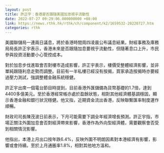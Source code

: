 ```yaml
---
layout: post
title: 許正宇：香港是否跟隨美國加息視乎流動性
date: 2022-07-27 09:29:06.000000000 +08:00
link: https://news.rthk.hk/rthk/ch/component/k2/1659532-20220727.htm
categories: rthk
---
```


美國聯儲局一連兩日議息，將於香港時間周四凌晨公布議息結果。財經事務及庫務局局長許正宇表示，香港未來是否跟隨加息要視乎流動性，但隨著息口上升，市民參與投資活動要小心管控成本。

對於加息步伐進取會否對樓市造成影響，許正宇表示，樓價受整體經濟影響，並非單純跟隨利息走勢而調整。目前有一半私樓已經沒有按揭，買家承造按揭時亦要經過壓力測試，強調整體金融系統穩健。

許正宇出席一個電台節目時提到，目前香港外匯儲備為貨幣基礎的1.7倍，達到4400多億美元。至於香港經常帳亦處於盈餘狀態，相對其他經濟體基調穩固，顯示香港金融和銀行狀況穩健。他又指，近期資金流出香港，反映聯繫匯率制度運作順暢。

財政司司長陳茂波日前表示，下月可能需要下調全年經濟增長預測。許正宇指，市場正關注外圍加息會否對經濟帶來影響，香港作為外向型經濟體，需要觀察會否受到相關情況影響。

他指出，本港上月出口按年跌6.4%，反映外圍不明朗因素對本港經濟有影響，影響或會持續。至於上月通脹率1.8%，相對其他地方溫和。
